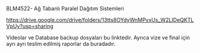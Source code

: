 BLM4522- Ağ Tabanlı Paralel Dağıtım Sistemleri


https://drive.google.com/drive/folders/13tts8OYdyWnMPvxUs_W2LIDeQKTLVpUy?usp=sharing

Videolar ve Database backup dosyaları bu linktedir. Ayrıca vize ve final için ayrı ayrı teslim edilmiş raporlar da buradadır.
